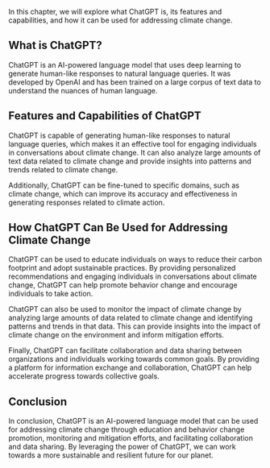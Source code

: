 
In this chapter, we will explore what ChatGPT is, its features and capabilities, and how it can be used for addressing climate change.

What is ChatGPT?
----------------

ChatGPT is an AI-powered language model that uses deep learning to generate human-like responses to natural language queries. It was developed by OpenAI and has been trained on a large corpus of text data to understand the nuances of human language.

Features and Capabilities of ChatGPT
------------------------------------

ChatGPT is capable of generating human-like responses to natural language queries, which makes it an effective tool for engaging individuals in conversations about climate change. It can also analyze large amounts of text data related to climate change and provide insights into patterns and trends related to climate change.

Additionally, ChatGPT can be fine-tuned to specific domains, such as climate change, which can improve its accuracy and effectiveness in generating responses related to climate action.

How ChatGPT Can Be Used for Addressing Climate Change
-----------------------------------------------------

ChatGPT can be used to educate individuals on ways to reduce their carbon footprint and adopt sustainable practices. By providing personalized recommendations and engaging individuals in conversations about climate change, ChatGPT can help promote behavior change and encourage individuals to take action.

ChatGPT can also be used to monitor the impact of climate change by analyzing large amounts of data related to climate change and identifying patterns and trends in that data. This can provide insights into the impact of climate change on the environment and inform mitigation efforts.

Finally, ChatGPT can facilitate collaboration and data sharing between organizations and individuals working towards common goals. By providing a platform for information exchange and collaboration, ChatGPT can help accelerate progress towards collective goals.

Conclusion
----------

In conclusion, ChatGPT is an AI-powered language model that can be used for addressing climate change through education and behavior change promotion, monitoring and mitigation efforts, and facilitating collaboration and data sharing. By leveraging the power of ChatGPT, we can work towards a more sustainable and resilient future for our planet.
